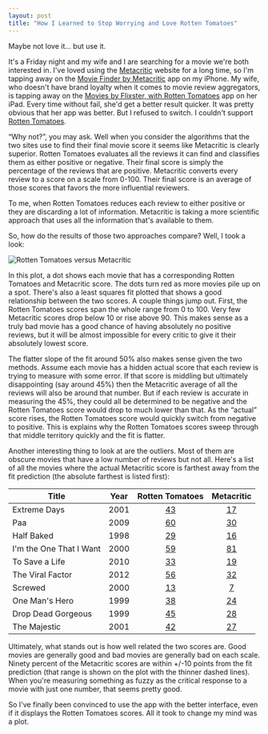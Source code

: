 ```yaml
---
layout: post
title: "How I Learned to Stop Worrying and Love Rotten Tomatoes"
---
```


Maybe not love it... but use it.

It's a Friday night and my wife and I are searching for a movie we're
both interested in. I've loved using the
[Metacritic](http://www.metacritic.com) website for a long time, so
I'm tapping away on the [Movie Finder by
Metacritic](https://itunes.apple.com/us/app/movie-finder-by-metacritic/id422164713?mt=8)
app on my iPhone. My wife, who doesn't have brand loyalty when it
comes to movie review aggregators, is tapping away on the [Movies by
Flixster, with Rotten
Tomatoes](https://itunes.apple.com/us/app/movies-by-flixster-rotten/id284235722?mt=8)
app on her iPad. Every time without fail, she'd get a better result
quicker. It was pretty obvious that her app was better. But I refused
to switch. I couldn't support [Rotten
Tomatoes](http://www.rottentomatoes.com).

“Why not?”, you may ask. Well when you consider the algorithms that
the two sites use to find their final movie score it seems like
Metacritic is clearly superior. Rotten Tomatoes evaluates all the
reviews it can find and classifies them as either positive or
negative. Their final score is simply the percentage of the reviews
that are positive. Metacritic converts every review to a score on a
scale from 0-100. Their final score is an average of those scores that
favors the more influential reviewers.

To me, when Rotten Tomatoes reduces each review to either positive or
they are discarding a lot of information. Metacritic is taking a more
scientific approach that uses all the information that's available to
them.

So, how do the results of those two approaches compare? Well, I took a
look:

![Rotten Tomatoes versus Metacritic](https://dl.dropboxusercontent.com/u/7474408/movieratings_scatter.png)

In this plot, a dot shows each movie that has a corresponding Rotten
Tomatoes and Metacritic score. The dots turn red as more movies pile
up on a spot. There's also a least squares fit plotted that shows a
good relationship between the two scores. A couple things jump
out. First, the Rotten Tomatoes scores span the whole range from 0 to
100. Very few Metacritic scores drop below 10 or rise above 90. This
makes sense as a truly bad movie has a good chance of having
absolutely no positive reviews, but it will be almost impossible for
every critic to give it their absolutely lowest score.

The flatter slope of the fit around 50% also makes sense given the two
methods. Assume each movie has a hidden actual score that each review
is trying to measure with some error. If that score is middling but
ultimately disappointing (say around 45%) then the Metacritic average
of all the reviews will also be around that number. But if each review
is accurate in measuring the 45%, they could all be determined to be
negative and the Rotten Tomatoes score would drop to much lower than
that. As the “actual” score rises, the Rotten Tomatoes score would
quickly switch from negative to positive. This is explains why the
Rotten Tomatoes scores sweep through that middle territory quickly and
the fit is flatter.

Another interesting thing to look at are the outliers. Most of them
are obscure movies that have a low number of reviews but not
all. Here's a list of all the movies where the actual Metacritic score
is farthest away from the fit prediction (the absolute farthest is
listed first):

| Title | Year | Rotten Tomatoes | Metacritic |
| ----- | ---- | :-------------: | :--------: |
| Extreme Days | 2001 | [43](http://www.rottentomatoes.com/m/extreme_days/) | [17](http://www.metacritic.com/movie/extreme-days)
| Paa | 2009 | [60](http://www.rottentomatoes.com/m/1221483-paa/) | [30](http://www.metacritic.com/movie/paa)
| Half Baked | 1998 | [29](http://www.rottentomatoes.com/m/half_baked/) | [16](http://www.metacritic.com/movie/half-baked)
| I'm the One That I Want | 2000 | [59](http://www.rottentomatoes.com/search/?search=i'm+the+one+that+i+want) | [81](http://www.metacritic.com/movie/im-the-one-that-i-want)
| To Save a Life | 2010 | [33](http://www.rottentomatoes.com/m/to_save_a_life/) | [19](http://www.metacritic.com/movie/to-save-a-life)
| The Viral Factor | 2012 | [56](http://www.rottentomatoes.com/search/?search=the+viral+factor) | [32](http://www.metacritic.com/movie/the-viral-factor)
| Screwed | 2000 | [13](http://www.rottentomatoes.com/m/1097242-screwed/) | [7](http://www.metacritic.com/movie/screwed)
| One Man's Hero | 1999 | [38](http://www.rottentomatoes.com/search/?search=one+man's+hero) | [24](http://www.metacritic.com/movie/one-mans-hero)
| Drop Dead Gorgeous | 1999 | [45](http://www.rottentomatoes.com/m/drop_dead_gorgeous/) | [28](http://www.metacritic.com/movie/drop-dead-gorgeous)
| The Majestic | 2001 | [42](http://www.rottentomatoes.com/m/majestic/) | [27](http://www.metacritic.com/movie/the-majestic)

Ultimately, what stands out is how well related the two scores
are. Good movies are generally good and bad movies are generally bad
on each scale. Ninety percent of the Metacritic scores are within
+/-10 points from the fit prediction (that range is shown on the plot
with the thinner dashed lines). When you're measuring something as
fuzzy as the critical response to a movie with just one number, that
seems pretty good.

So I've finally been convinced to use the app with the better
interface, even if it displays the Rotten Tomatoes scores. All it took
to change my mind was a plot.

